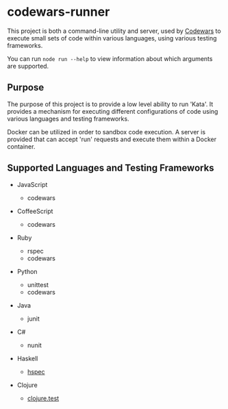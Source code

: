 # codewars-runner

This project is both a command-line utility and server, used by [Codewars](http://www.codewars.com) to execute small sets of code within various languages, using various testing frameworks.

You can run `node run --help` to view information about which arguments are supported.

## Purpose

The purpose of this project is to provide a low level ability to run 'Kata'. It provides a mechanism for executing different configurations of code using various languages and testing frameworks.

Docker can be utilized in order to sandbox code execution. A server is provided that can accept 'run' requests and execute them within a Docker container.

## Supported Languages and Testing Frameworks

- JavaScript
	- codewars

- CoffeeScript
	- codewars

- Ruby
	- rspec
	- codewars

- Python
	- unittest
	- codewars

- Java
	- junit

- C#
	- nunit

- Haskell
	- [hspec](http://hspec.github.io)

- Clojure
	- [clojure.test](https://clojure.github.io/clojure/clojure.test-api.html)
